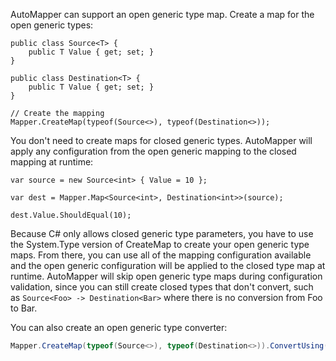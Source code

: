 AutoMapper can support an open generic type map. Create a map for the open generic types:
```
public class Source<T> {
    public T Value { get; set; }
}

public class Destination<T> {
    public T Value { get; set; }
}

// Create the mapping
Mapper.CreateMap(typeof(Source<>), typeof(Destination<>));
```
You don't need to create maps for closed generic types. AutoMapper will apply any configuration from the open generic mapping to the closed mapping at runtime:
```
var source = new Source<int> { Value = 10 };

var dest = Mapper.Map<Source<int>, Destination<int>>(source);

dest.Value.ShouldEqual(10);
```
Because C# only allows closed generic type parameters, you have to use the System.Type version of CreateMap to create your open generic type maps. From there, you can use all of the mapping configuration available and the open generic configuration will be applied to the closed type map at runtime.
AutoMapper will skip open generic type maps during configuration validation, since you can still create closed types that don't convert, such as `Source<Foo> -> Destination<Bar>` where there is no conversion from Foo to Bar.

You can also create an open generic type converter:

```c#
Mapper.CreateMap(typeof(Source<>), typeof(Destination<>)).ConvertUsing(typeof(Converter<>));
```